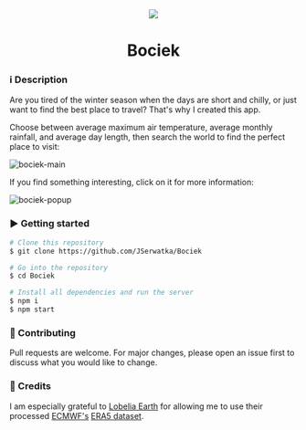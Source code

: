 <div  align="center">
  <img  src="https://user-images.githubusercontent.com/33938646/134317557-6f72ce3a-0ed4-45b0-9008-f2990ced3d25.png">
  <h1>Bociek</h1>
</div>

### :information_source: Description
Are you tired of the winter season when the days are short and chilly, or just want to find the best place to travel? That's why I created this app. 

Choose between average maximum air temperature, average monthly rainfall, and average day length, then search the world to find the perfect place to visit:

![bociek-main](https://user-images.githubusercontent.com/33938646/134327555-031cc3df-16f8-479c-84c6-08d90241bd53.gif)

If you find something interesting, click on it for more information:

![bociek-popup](https://user-images.githubusercontent.com/33938646/134327561-cbae8ce6-1338-472d-a03c-6aaabe68c846.gif)

### :arrow_forward: Getting started
```bash
# Clone this repository
$ git clone https://github.com/JSerwatka/Bociek

# Go into the repository
$ cd Bociek

# Install all dependencies and run the server
$ npm i
$ npm start
```

### :gift: Contributing

Pull requests are welcome. For major changes, please open an issue first to discuss what you would like to change.

### :pray: Credits
I am especially grateful to [Lobelia Earth](https://www.lobelia.earth/) for allowing me to use their processed [ECMWF's](https://www.ecmwf.int/) [ERA5 dataset](https://www.ecmwf.int/en/forecasts/datasets/reanalysis-datasets/era5).
